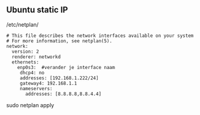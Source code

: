 
## Ubuntu static IP

/etc/netplan/

```
# This file describes the network interfaces available on your system
# For more information, see netplan(5).
network:
  version: 2
  renderer: networkd
  ethernets:
    enp0s3:  #verander je interface naam
     dhcp4: no
     addresses: [192.168.1.222/24]
     gateway4: 192.168.1.1
     nameservers:
       addresses: [8.8.8.8,8.8.4.4]
```

sudo netplan apply